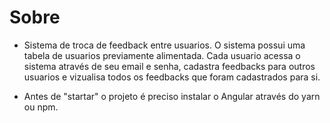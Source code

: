 # Sobre 
- Sistema de troca de feedback entre usuarios. O sistema possui uma tabela de usuarios previamente alimentada. Cada usuario acessa o sistema através de seu email e senha, cadastra feedbacks para outros usuarios e vizualisa todos os feedbacks que foram cadastrados para si.

- Antes de "startar" o projeto é preciso instalar o Angular através do yarn ou npm.
